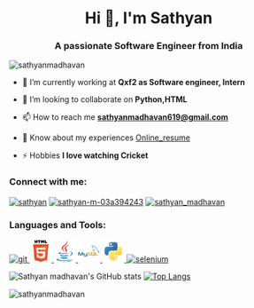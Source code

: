 <h1 align="center">Hi 👋, I'm Sathyan</h1>
<h3 align="center">A passionate Software Engineer from India</h3>

<p align="left"> <img src="https://komarev.com/ghpvc/?username=sathyanmadhavan&label=Profile%20views&color=0e75b6&style=flat" alt="sathyanmadhavan" /> </p>

- 🔭 I’m currently working at **Qxf2 as Software engineer, Intern**

- 👯 I’m looking to collaborate on **Python,HTML**

- 📫 How to reach me **sathyanmadhavan619@gmail.com**

- 📄 Know about my experiences [Online_resume](http://sathyanmadhavan.pythonanywhere.com/)

- ⚡ Hobbies **I love watching Cricket**

<h3 align="left">Connect with me:</h3>
<p align="left">
<a href="https://twitter.com/@sathyan31" target="blank"><img align="center" src="https://raw.githubusercontent.com/rahuldkjain/github-profile-readme-generator/master/src/images/icons/Social/twitter.svg" alt="sathyan" height="30" width="40" /></a>
<a href="https://linkedin.com/in/sathyan-m-03a394243" target="blank"><img align="center" src="https://raw.githubusercontent.com/rahuldkjain/github-profile-readme-generator/master/src/images/icons/Social/linked-in-alt.svg" alt="sathyan-m-03a394243" height="30" width="40" /></a>
<a href="https://instagram.com/sathyan_madhavan" target="blank"><img align="center" src="https://raw.githubusercontent.com/rahuldkjain/github-profile-readme-generator/master/src/images/icons/Social/instagram.svg" alt="sathyan_madhavan" height="30" width="40" /></a>
</p>

<h3 align="left">Languages and Tools:</h3>
<p align="left"> <a href="https://git-scm.com/" target="_blank" rel="noreferrer"> <img src="https://www.vectorlogo.zone/logos/git-scm/git-scm-icon.svg" alt="git" width="40" height="40"/> </a> <a href="https://www.w3.org/html/" target="_blank" rel="noreferrer"> <img src="https://raw.githubusercontent.com/devicons/devicon/master/icons/html5/html5-original-wordmark.svg" alt="html5" width="40" height="40"/> </a> <a href="https://www.java.com" target="_blank" rel="noreferrer"> <img src="https://raw.githubusercontent.com/devicons/devicon/master/icons/java/java-original.svg" alt="java" width="40" height="40"/> </a> <a href="https://www.mysql.com/" target="_blank" rel="noreferrer"> <img src="https://raw.githubusercontent.com/devicons/devicon/master/icons/mysql/mysql-original-wordmark.svg" alt="mysql" width="40" height="40"/> </a> <a href="https://www.python.org" target="_blank" rel="noreferrer"> <img src="https://raw.githubusercontent.com/devicons/devicon/master/icons/python/python-original.svg" alt="python" width="40" height="40"/> </a> <a href="https://www.selenium.dev" target="_blank" rel="noreferrer"> <img src="https://raw.githubusercontent.com/detain/svg-logos/780f25886640cef088af994181646db2f6b1a3f8/svg/selenium-logo.svg" alt="selenium" width="40" height="40"/> </a> </p>


![Sathyan madhavan's GitHub stats](https://github-readme-stats.vercel.app/api?username=sathyanmadhavan&show_icons=true&theme=dark)
[![Top Langs](https://github-readme-stats.vercel.app/api/top-langs/?username=sathyanmadhavan)](https://github.com/sathyanmadhavan/github-readme-stats)

<p><img align="center" src="https://github-readme-streak-stats.herokuapp.com/?user=sathyanmadhavan&" alt="sathyanmadhavan" /></p>





